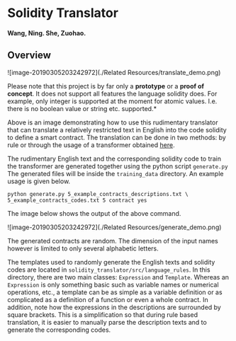 

# Solidity Translator

#### Wang, Ning. She, Zuohao.

## Overview

![image-20190305203242972](./Related Resources/translate_demo.png)



Please note that this project is by far only a **prototype** or a **proof of concept**. It does not support all features the language solidity does. For example, only integer is supported at the moment for atomic values. I.e. there is no boolean value or string etc. supported.*

Above is an image demonstrating how to use this rudimentary translator that can translate a relatively restricted text in English into the code solidity to define a smart contract. The translation can be done in two methods: by rule or through the usage of a transformer obtained [here](https://github.com/jadore801120/attention-is-all-you-need-pytorch). 

The rudimentary English text and the corresponding solidity code to train the transformer are generated together using the python script `generate.py` The generated files will be inside the `training_data` directory. An example usage is given below. 

```
python generate.py 5_example_contracts_descriptions.txt \ 5_example_contracts_codes.txt 5 contract yes
```

The image below shows the output of the above command. 

![image-20190305203242972](./Related Resources/generate_demo.png)

The generated contracts are random. The dimension of the input names however is limited to only several alphabetic letters.

The templates used to randomly generate the English texts and solidity codes are located in `solidity_translator/src/language_rules`. In this directory, there are two main classes: `Expression` and `Template`. Whereas an `Expression` is only something basic such as variable names or numerical operations, etc., a template can be as simple as a variable definition or as complicated as a definition of a function or even a whole contract. In addition, note how the expressions in the descriptions are surrounded by square brackets. This is a simplification so that during rule based translation, it is easier to manually parse the description texts and to generate the corresponding codes. 













